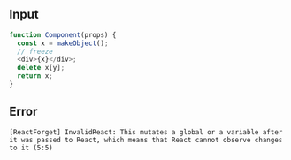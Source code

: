 
## Input

```javascript
function Component(props) {
  const x = makeObject();
  // freeze
  <div>{x}</div>;
  delete x[y];
  return x;
}

```


## Error

```
[ReactForget] InvalidReact: This mutates a global or a variable after it was passed to React, which means that React cannot observe changes to it (5:5)
```
          
      